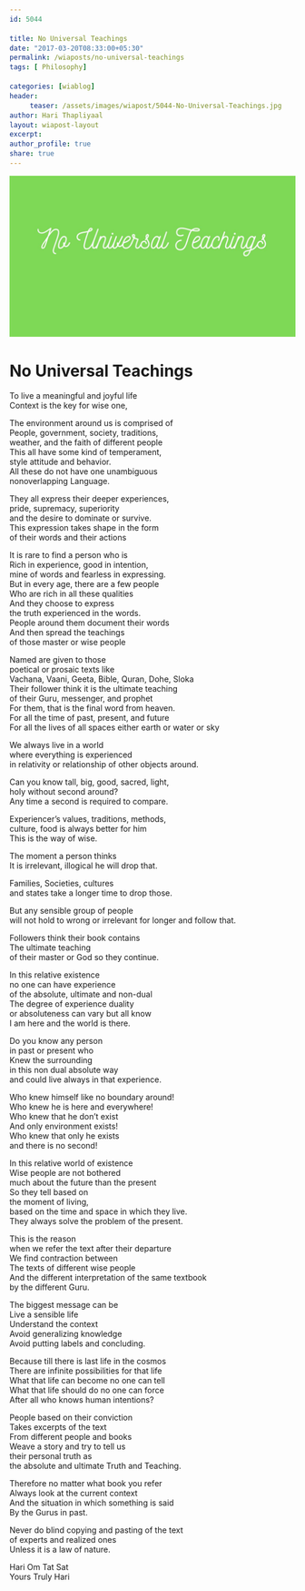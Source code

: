 ```yaml
--- 
id: 5044

title: No Universal Teachings
date: "2017-03-20T08:33:00+05:30"
permalink: /wiaposts/no-universal-teachings
tags: [ Philosophy]    

categories: [wiablog] 
header:
     teaser: /assets/images/wiapost/5044-No-Universal-Teachings.jpg
author: Hari Thapliyaal 
layout: wiapost-layout
excerpt:  
author_profile: true 
share: true 
---
```


![No Universal Teachings](/assets/images/wiapost/5044-No-Universal-Teachings.jpg)     
   
# No Universal Teachings
    
To live a meaningful and joyful life     
Context is the key for wise one,    
    
The environment around us is comprised of     
People, government, society, traditions,     
weather, and the faith of different people     
This all have some kind of temperament,     
style attitude and behavior.     
All these do not have one unambiguous     
nonoverlapping Language.    
    
They all express their deeper experiences,     
pride, supremacy, superiority     
and the desire to dominate or survive.     
This expression takes shape in the form     
of their words and their actions    
    
It is rare to find a person who is     
Rich in experience, good in intention,     
mine of words and fearless in expressing.     
But in every age, there are a few people     
Who are rich in all these qualities     
And they choose to express     
the truth experienced in the words.     
People around them document their words     
And then spread the teachings     
of those master or wise people    
    
Named are given to those     
poetical or prosaic texts like     
Vachana, Vaani, Geeta, Bible, Quran, Dohe, Sloka     
Their follower think it is the ultimate teaching     
of their Guru, messenger, and prophet     
For them, that is the final word from heaven.     
For all the time of past, present, and future     
For all the lives of all spaces either earth or water or sky    
    
We always live in a world     
where everything is experienced     
in relativity or relationship of other objects around.    
    
Can you know tall, big, good, sacred, light,     
holy without second around?     
Any time a second is required to compare.    
    
Experiencer’s values, traditions, methods,     
culture, food is always better for him     
This is the way of wise.    
    
The moment a person thinks     
It is irrelevant, illogical he will drop that.    
    
Families, Societies, cultures     
and states take a longer time to drop those.    
    
But any sensible group of people     
will not hold to wrong or irrelevant for longer and follow that.    
    
Followers think their book contains     
The ultimate teaching     
of their master or God so they continue.    
    
In this relative existence     
no one can have experience     
of the absolute, ultimate and non-dual     
The degree of experience duality     
or absoluteness can vary but all know     
I am here and the world is there.    
    
Do you know any person     
in past or present who     
Knew the surrounding     
in this non dual absolute way     
and could live always in that experience.    
    
Who knew himself like no boundary around!     
Who knew he is here and everywhere!     
Who knew that he don’t exist     
And only environment exists!     
Who knew that only he exists     
and there is no second!    
    
In this relative world of existence     
Wise people are not bothered     
much about the future than the present     
So they tell based on     
the moment of living,     
based on the time and space in which they live.     
They always solve the problem of the present.    
    
This is the reason     
when we refer the text after their departure     
We find contraction between     
The texts of different wise people     
And the different interpretation of the same textbook     
by the different Guru.    
    
The biggest message can be     
Live a sensible life     
Understand the context     
Avoid generalizing knowledge     
Avoid putting labels and concluding.    
    
Because till there is last life in the cosmos     
There are infinite possibilities for that life     
What that life can become no one can tell     
What that life should do no one can force     
After all who knows human intentions?    
    
People based on their conviction     
Takes excerpts of the text     
From different people and books     
Weave a story and try to tell us     
their personal truth as     
the absolute and ultimate Truth and Teaching.    
    
Therefore no matter what book you refer     
Always look at the current context     
And the situation in which something is said     
By the Gurus in past.    
    
Never do blind copying and pasting of the text     
of experts and realized ones     
Unless it is a law of nature.    
    
Hari Om Tat Sat     
Yours Truly Hari    
